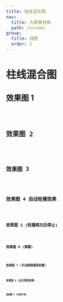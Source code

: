 ```yaml
---
title: 柱线混合图
nav:
  title: 大屏素材库
  path: /screen
group:
  title: 线图
  order: 2
---
```


# 柱线混合图

## 效果图 1

<code src="../../../example/BarLineDemo/demo1.tsx" background="#040727">

## 效果图 2

<code src="../../../example/BarLineDemo/demo2.tsx" background="#040727">

## 效果图 3

<code src="../../../example/BarLineDemo/demo3.tsx" background="#040727">

## 效果图 4 自动轮播效果

<code src="../../../example/BarLineDemo/demo4.tsx" background="#040727">

## 效果图 5 (轮播两次后停止)

<code src="../../../example/BarLineDemo/demo5.tsx" background="#040727">

## 效果图 6 (弹窗)

<code src="../../../example/BarLineDemo/demo6.tsx" background="#040727">

## 效果图 7 (手动控制图表轮播)

<code src="../../../example/BarLineDemo/demo7.tsx" background="#040727">

## 效果图 8 (显示阴影效果)

<code src="../../../example/BarLineDemo/demo8.tsx" background="#040727">

## 效果图 9 (折线平滑)

<code src="../../../example/BarLineDemo/demo9.tsx" background="#040727">
